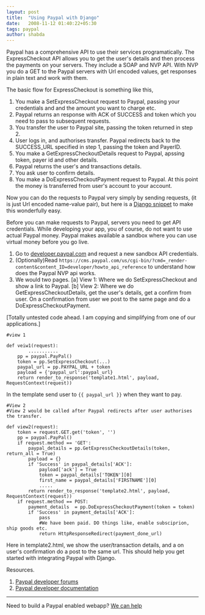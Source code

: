 ```yaml
---
layout: post
title:  "Using Paypal with Django"
date:   2008-11-12 01:40:22+05:30
tags: paypal
author: shabda
---
```

Paypal has a comprehensive API to use their services programatically. The ExpressCheckout API allows you to get the user's details and then process the payments on your servers. They include a SOAP
and NVP API. With NVP you do a GET to the Paypal servers with Url encoded values, get responses in plain text and work with them.

The basic flow for ExpressCheckout is something like this,

1. You make a SetExpressCheckout request to Paypal, passing your credentials and and the amount you want to charge etc.
2. Paypal returns an response with ACK of SUCCESS and token which you need to pass to subsequent requests.
3. You transfer the user to Paypal site, passing the token returned in step 2.
4. User logs in, and authorises transfer. Paypal redirects back to the SUCCESS_URL specified in step 1, passing the token and PayerID.
5. You make a GetExpressCheckoutDetails request to Paypal, apssing token, payer id and other details.
6. Paypal returns the user's and transactions details.
7. You ask user to confirm details.
8. You make a DoExpressCheckoutPayment request to Paypal. At this point the money is transferred from user's account to your account.

Now you can do the requests to Paypal very simply by sending requests, (it is just Url encoded name-value pair), but here is a [Django snippet](http://www.djangosnippets.org/snippets/1181/) to make this wonderfully easy.

Before you can make requests to Paypal, servers you need to get API credentials. While developing your app, you of course, do not want to use actual Paypal money. Paypal makes available a sandbox where
you can use virtual money before you go live.

1. Go to [developer.paypal.com](http://developer.paypal.com/) and request a new sandbox API credentials. 
2. (Optionally)Read `https://cms.paypal.com/us/cgi-bin/?cmd=_render-content&content_ID=developer/howto_api_reference` to understand how does the Paypal NVP api works.
3. We would two pages. [a] View 1: Where we do SetExpressCheckout and show a link to Paypal. [b] View 2: Where we do GetExpressCheckoutDetails, get the user's details, get a confirm from user. On a confirmation from user
we post to the same page and do a DoExpressCheckoutPayment.

[Totally untested code ahead. I am copying and simplifying from one of our applications.]

	#view 1
	
	def veiw1(request):
	        ...........
		pp = paypal.PayPal()
		token = pp.SetExpressCheckout(...)
		paypal_url = pp.PAYPAL_URL + token
		payload = {'paypal_url':paypal_url}
		return render_to_response('template1.html', payload, RequestContext(request))

In the template send user to `{{ paypal_url }}` when they want to pay.
	
	#View 2
	#View 2 would be called after Paypal redirects after user authorises the transfer.
	
	def view2(request):
		token = request.GET.get('token', '')
		pp = paypal.PayPal()
		if request.method == 'GET':
			paypal_details = pp.GetExpressCheckoutDetails(token, return_all = True)
			payload = {}
			if 'Success' in paypal_details['ACK']:
				payload['ack'] = True
				token = paypal_details['TOKEN'][0]
				first_name = paypal_details['FIRSTNAME'][0]
				.....
			return render_to_response('template2.html', payload, RequestContext(request))
		if request.method == POST:
			payment_details  = pp.DoExpressCheckoutPayment(token = token)
			if 'Success' in payment_details['ACK']:
				pass
				#We have been paid. DO things like, enable subsciprion, ship goods etc.
				return HttpResponseRedirect(payment_done_url)
	
Here in template2.html, we show the user/transaction details, and a on user's confirmation do a post to the same url. This should help you get started with integrating Paypal with Django.

Resources.

1. [Paypal developer forums](http://paypaldeveloper.com/)
2. [Paypal developer documentation](http://developer.paypal.com/)

-----------------------
Need to build a Paypal enabled webapp? [We can help](http://uswaretech.com/contact/)



